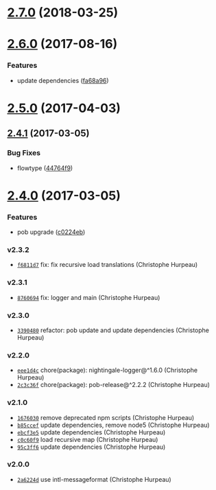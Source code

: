 <a name="2.7.0"></a>
# [2.7.0](https://github.com/alpjs/alp-translate/compare/v2.6.0...v2.7.0) (2018-03-25)


<a name="2.6.0"></a>
# [2.6.0](https://github.com/alpjs/alp-translate/compare/v2.5.0...v2.6.0) (2017-08-16)


### Features

* update dependencies ([fa68a96](https://github.com/alpjs/alp-translate/commit/fa68a96))


<a name="2.5.0"></a>
# [2.5.0](https://github.com/alpjs/alp-translate/compare/v2.4.1...v2.5.0) (2017-04-03)


<a name="2.4.1"></a>
## [2.4.1](https://github.com/alpjs/alp-translate/compare/v2.4.0...v2.4.1) (2017-03-05)


### Bug Fixes

* flowtype ([44764f9](https://github.com/alpjs/alp-translate/commit/44764f9))


<a name="2.4.0"></a>
# [2.4.0](https://github.com/alpjs/alp-translate/compare/v2.3.2...v2.4.0) (2017-03-05)


### Features

* pob upgrade ([c0224eb](https://github.com/alpjs/alp-translate/commit/c0224eb))


### v2.3.2

- [`f6811d7`](https://github.com/alpjs/alp-translate/commit/f6811d7247a93c1cadba90c97f6bd07d7f99c802) fix: fix recursive load translations (Christophe Hurpeau)

### v2.3.1

- [`8760694`](https://github.com/alpjs/alp-translate/commit/8760694ac348dd797c2426d3c457bd842ba71016) fix: logger and main (Christophe Hurpeau)

### v2.3.0

- [`3390480`](https://github.com/alpjs/alp-translate/commit/339048091a90b27fe67e01a19b03904c5a3baab5) refactor: pob update and update dependencies (Christophe Hurpeau)

### v2.2.0

- [`eee1d4c`](https://github.com/alpjs/alp-translate/commit/eee1d4cfd63dfd63b8282a11faa34135e8f95c30) chore(package): nightingale-logger@^1.6.0 (Christophe Hurpeau)
- [`2c3c36f`](https://github.com/alpjs/alp-translate/commit/2c3c36f500a9eda065b2b89af3e635e85b6da8d6) chore(package): pob-release@^2.2.2 (Christophe Hurpeau)

### v2.1.0

- [`1676030`](https://github.com/alpjs/alp-translate/commit/1676030a45a97be9c8fe615e10d441830a19c294) remove deprecated npm scripts (Christophe Hurpeau)
- [`b85ccef`](https://github.com/alpjs/alp-translate/commit/b85ccef1543f9a59ec3d64fa1a48ecfeab2c450a) update dependencies, remove node5 (Christophe Hurpeau)
- [`ebcf3e5`](https://github.com/alpjs/alp-translate/commit/ebcf3e5365e508b7a0b23deb1a31023bfe88d198) update dependencies (Christophe Hurpeau)
- [`c0c60f9`](https://github.com/alpjs/alp-translate/commit/c0c60f91234bf1c1db5917154f0e4dfd43898c48) load recursive map (Christophe Hurpeau)
- [`95c3ff6`](https://github.com/alpjs/alp-translate/commit/95c3ff6bebe78db6a40b42940fa24e89f2d675a7) update dependencies (Christophe Hurpeau)

### v2.0.0

- [`2a6224d`](https://github.com/alpjs/alp-translate/commit/2a6224d5cb83eb734a2ec6fb8e215dac893b85f9) use intl-messageformat (Christophe Hurpeau)
